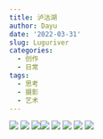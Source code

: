 ```yaml
---
title: 泸沽湖
author: Dayu
date: '2022-03-31'
slug: Luguriver
categories:
  - 创作
  - 日常
tags:
  - 思考
  - 摄影
  - 艺术
---
```


![](images/another_dayu-20201016_211208-120890388_955724184935664_569989803782658674_n.jpg)
![](images/another_dayu-20201016_211705-121594800_390700495645160_2482983562890565643_n.jpg)
![](images/another_dayu-20201017_080652-121488670_762181290996587_2199580208777616331_n.jpg)![](images/another_dayu-20201017_080707-121636988_806611676765083_1266137798091483179_n.jpg)
![](images/another_dayu-20201017_144135-121660248_3466933626683854_2564762978040937581_n.jpg)
![](images/another_dayu-20201018_080848-121612943_2833203873633409_887099014980449265_n.jpg)
![](images/another_dayu-20201018_080818-121612086_266338798033961_6327356466389566417_n.jpg)
![](images/another_dayu-20201130_130710-128433379_437440550586222_3289047432866392579_n.jpg)



